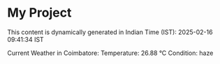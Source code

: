 # My Project

This content is dynamically generated in Indian Time (IST): 2025-02-16 09:41:34 IST


Current Weather in Coimbatore:
Temperature: 26.88 °C
Condition: haze
